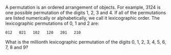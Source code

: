 A permutation is an ordered arrangement of objects. For example, 3124 is one possible permutation of the digits 1, 2, 3 and 4. If all of the permutations are listed numerically or alphabetically, we call it lexicographic order. The lexicographic permutations of 0, 1 and 2 are:

```
012   021   102   120   201   210
```

What is the millionth lexicographic permutation of the digits 0, 1, 2, 3, 4, 5, 6, 7, 8 and 9?

